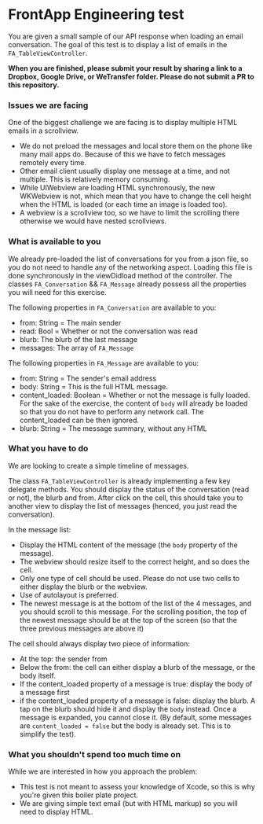 # FrontApp Engineering test

You are given a small sample of our API response when loading an email conversation.
The goal of this test is to display a list of emails in the `FA_TableViewController`. 

**When you are finished, please submit your result by sharing a link to a Dropbox, Google Drive, or WeTransfer folder. Please do not submit a PR to this repository.**

### Issues we are facing

One of the biggest challenge we are facing is to display multiple HTML emails in a scrollview. 
* We do not preload the messages and local store them on the phone like many mail apps do. Because of this we have to fetch messages remotely every time. 
* Other email client usually display one message at a time, and not multiple. This is relatively memory consuming.
* While UIWebview are loading HTML synchronously, the new WKWebview is not, which mean that you have to change the cell height when the HTML is loaded (or each time an image is loaded too).
* A webview is a scrollview too, so we have to limit the scrolling there otherwise we would have nested scrollviews. 

### What is available to you

We already pre-loaded the list of conversations for you from a json file, so you do not need to handle any of the networking aspect. Loading this file is done synchronously in the viewDidload method of the controller. 
The classes `FA_Conversation` && `FA_Message` already possess all the properties you will need for this exercise. 

The following properties in `FA_Conversation` are available to you:
* from: String = The main sender
* read: Bool = Whether or not the conversation was read
* blurb: The blurb of the last message
* messages: The array of `FA_Message`

The following properties in `FA_Message` are available to you: 
* from: String = The sender's email address
* body: String = This is the full HTML message.
* content_loaded: Boolean = Whether or not the message is fully loaded. For the sake of the exercise, the content of `body` will already be loaded so that you do not have to perform any network call. The content_loaded can be then ignored. 
* blurb: String = The message summary, without any HTML

### What you have to do

We are looking to create a simple timeline of messages. 


The class `FA_TableViewController` is already implementing a few key delegate methods. 
You should display the status of the conversation (read or not), the blurb and from. After click on the cell, this should take you to another view to display the list of messages (henced, you just read the conversation).

In the message list:

* Display the HTML content of the message (the `body` property of the message). 
* The webview should resize itself to the correct height, and so does the cell.
* Only one type of cell should be used. Please do not use two cells to either display the blurb or the webview.
* Use of autolayout is preferred. 
* The newest message is at the bottom of the list of the 4 messages, and you should scroll to this message. For the scrolling position, the top of the newest message should be at the top of the screen (so that the three previous messages are above it) 

The cell should always display two piece of information: 

* At the top: the sender from
* Below the from: the cell can either display a blurb of the message, or the body itself. 
* If the content_loaded property of a message is true: display the body of a message first
* if the content_loaded property of a message is false: display the blurb. A tap on the blurb should hide it and display the `body` instead. Once a message is expanded, you cannot close it. (By default, some messages are `content_loaded = false` but the body is already set. This is to simplify the test).


### What you shouldn't spend too much time on

While we are interested in how you approach the problem:
* This test is not meant to assess your knowledge of Xcode, so this is why you're given this boiler plate project.
* We are giving simple text email (but with HTML markup) so you will need to display HTML.
